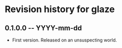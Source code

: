# Revision history for glaze

## 0.1.0.0 -- YYYY-mm-dd

* First version. Released on an unsuspecting world.

